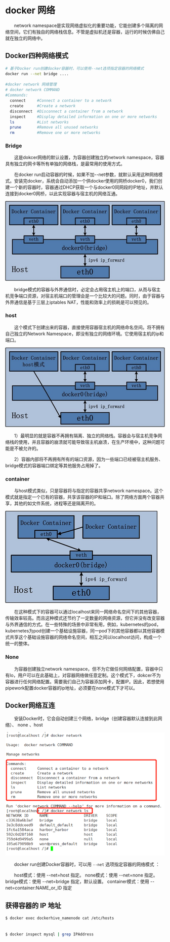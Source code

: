 # docker 网络

　　network namespace是实现网络虚拟化的重要功能，它能创建多个隔离的网络空间，它们有独自的网络栈信息。不管是虚拟机还是容器，运行的时候仿佛自己就在独立的网络中。

## Docker四种网络模式

```bash
# 基于Docker run创建docker容器时，可以使用--net选项指定容器的网络模式
docker run --net bridge ....

#docker network 网络管理
# docker network COMMAND
#Commands:
  connect     #Connect a container to a network
  create      #Create a network
  disconnect  #Disconnect a container from a network
  inspect     #Display detailed information on one or more networks
  ls          #List networks
  prune       #Remove all unused networks
  rm          #Remove one or more networks
```

### Bridge

　　这是dokcer网络的默认设置，为容器创建独立的network namespace，容器具有独立的网卡等所有单独的网络栈，是最常用的使用方式。

　　在docker run启动容器的时候，如果不加--net参数，就默认采用这种网络模式。安装完docker，系统会自动添加一个供docker使用的网桥docker0，我们创建一个新的容器时，容器通过DHCP获取一个与docker0同网段的IP地址，并默认连接到docker0网桥，以此实现容器与宿主机的网络互通。

![](assets/image-20221127212026128-20230610173810-rf0vxtb.png)

　　bridge模式的容器与外界通信时，必定会占用宿主机上的端口，从而与宿主机竞争端口资源，对宿主机端口的管理会是一个比较大的问题。同时，由于容器与外界通信是基于三层上iptables NAT，性能和效率上的损耗是可以预见的。

### host

　　这个模式下创建出来的容器，直接使用容器宿主机的网络命名空间。将不拥有自己独立的Network Namespace，即没有独立的网络环境。它使用宿主机的ip和端口。

![](assets/image-20221127212032693-20230610173810-jxth37f.png)

　　1）最明显的就是容器不再拥有隔离、独立的网络栈。容器会与宿主机竞争网络栈的使用，并且容器的崩溃就可能导致宿主机崩溃，在生产环境中，这种问题可能是不被允许的。

　　2）容器内部将不再拥有所有的端口资源，因为一些端口已经被宿主机服务、bridge模式的容器端口绑定等其他服务占用掉了。

### container

　　与host模式类似，只是容器将与指定的容器共享network namespace。这个模式就是指定一个已有的容器，共享该容器的IP和端口。除了网络方面两个容器共享，其他的如文件系统，进程等还是隔离开的。

![](assets/image-20221127212041704-20230610173810-gtsdejn.png)

　　在这种模式下的容器可以通过localhost来同一网络命名空间下的其他容器，传输效率较高。而且这种模式还节约了一定数量的网络资源，但它并没有改变容器与外界通信的方式。在一些特殊的场景中非常有用，例如，kubernetes的pod，kubernetes为pod创建一个基础设施容器，同一pod下的其他容器都以其他容器模式共享这个基础设施容器的网络命名空间，相互之间以localhost访问，构成一个统一的整体。

### None

　　为容器创建独立network namespace，但不为它做任何网络配置，容器中只有lo，用户可以在此基础上，对容器网络做任意定制。这个模式下，dokcer不为容器进行任何网络配置。需要我们自己为容器添加网卡，配置IP。因此，若想使用pipework配置docker容器的ip地址，必须要在none模式下才可以。

## Docker网络互连

　　安装Docker时，它会自动创建三个网络，bridge（创建容器默认连接到此网络）、 none 、host

![](assets/image-20221127212104343-20230610173810-hv8mub6.png)

　　docker run创建Docker容器时，可以用 `--net` 选项指定容器的网络模式 ：

　　host模式：使用 --net=host 指定。
none模式：使用 --net=none 指定。
bridge模式：使用 --net=bridge 指定，默认设置。
container模式：使用 --net=container:NAME_or_ID 指定

## 获得容器的 IP 地址

```bash
$ docker exec dockerhive_namenode cat /etc/hosts


$ docker inspect mysql | grep IPAddress

```

　　‍
